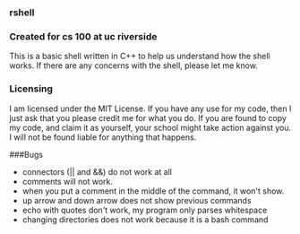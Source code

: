 ### rshell 

### Created for cs 100 at uc riverside

This is a basic shell written in C++ to help us understand how the shell works.
If there are any concerns with the shell, please let me know.

### Licensing
I am licensed under the MIT License. If you have any use for my code, then I just ask that you please credit me for what you do. If you are found to copy my code, and claim it as yourself, your school might take action against you. I will not be found liable for anything that happens.

###Bugs

* connectors (|| and &&) do not work at all
* comments will not work.
* when you put a comment in the middle of the command, it won't show.
* up arrow and down arrow does not show previous commands
* echo with quotes don't work, my program only parses whitespace
* changing directories does not work because it is a bash command
